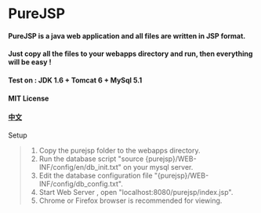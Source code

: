 # PureJSP
#### PureJSP is a java web application and all files are written in JSP format.
#### Just copy all the files to your webapps directory and run, then everything will be easy !
#### Test on : JDK 1.6 + Tomcat 6 + MySql 5.1
#### MIT License

#### [中文](README_CN.md "中文说明")

Setup
> 1. Copy the purejsp folder to the webapps directory.
> 2. Run the database script "source {purejsp}/WEB-INF/config/en/db_init.txt" on your mysql server.
> 3. Edit the database configuration file "{purejsp}/WEB-INF/config/db_config.txt".
> 4. Start Web Server , open "localhost:8080/purejsp/index.jsp".
> 5. Chrome or Firefox browser is recommended for viewing.
